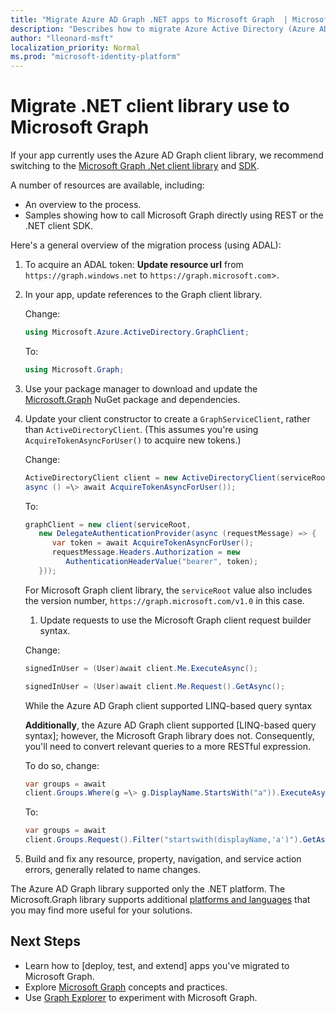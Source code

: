 ```yaml
---
title: "Migrate Azure AD Graph .NET apps to Microsoft Graph  | Microsoft Graph"
description: "Describes how to migrate Azure Active Directory (Azure AD) API apps to Microsoft Graph API."
author: "lleonard-msft"
localization_priority: Normal
ms.prod: "microsoft-identity-platform"
---
```


# Migrate .NET client library use to Microsoft Graph

If your app currently uses the Azure AD Graph client library, we recommend switching to the [Microsoft Graph .Net client
library](https://www.nuget.org/packages/Microsoft.Graph) and [SDK](https://github.com/microsoftgraph/msgraph-sdk-dotnet).

A number of resources are available, including:

- An overview to the process.
- Samples showing how to call Microsoft Graph directly using REST or the .NET client SDK.

Here's a general overview of the migration process (using ADAL):

1.  To acquire an ADAL token: **Update resource url** from `https://graph.windows.net` to `https://graph.microsoft.com`>.

2.  In your app, update references to the Graph client library.  

    Change:

    ``` csharp 
    using Microsoft.Azure.ActiveDirectory.GraphClient;
    ```

    To:

    ``` csharp
    using Microsoft.Graph;
    ```

3.  Use your package manager to download and update the [Microsoft.Graph](https://www.nuget.org/packages/Microsoft.Graph/) NuGet package and dependencies.

4.  Update your client constructor to create a `GraphServiceClient`, rather than `ActiveDirectoryClient`.  (This assumes you're using `AcquireTokenAsyncForUser()` to acquire new tokens.)

    Change:

    ``` csharp
    ActiveDirectoryClient client = new ActiveDirectoryClient(serviceRoot,
    async () =\> await AcquireTokenAsyncForUser());
    ```

    To:

    ``` csharp
    graphClient = new client(serviceRoot,
       new DelegateAuthenticationProvider(async (requestMessage) => {
          var token = await AcquireTokenAsyncForUser();
          requestMessage.Headers.Authorization = new
             AuthenticationHeaderValue("bearer", token);
       }));
    ```

    For Microsoft Graph client library, the `serviceRoot` value also includes the
version number, `https://graph.microsoft.com/v1.0` in this case.


    1.  Update requests to use the Microsoft Graph client request builder
    syntax. 

    Change:

    ``` csharp
    signedInUser = (User)await client.Me.ExecuteAsync();
    ```

    ``` csharp
    signedInUser = (User)await client.Me.Request().GetAsync();
    ```

    While the Azure AD Graph client supported LINQ-based query syntax

    **Additionally**, the Azure AD Graph client supported [LINQ-based query
    syntax]; however, the Microsoft Graph library does not.  Consequently, you'll need to convert relevant queries to a more RESTful expression.  

    To do so, change:

    ``` csharp
    var groups = await
    client.Groups.Where(g =\> g.DisplayName.StartsWith("a")).ExecuteAsync();
    ```

    To:

    ``` csharp
    var groups = await
    client.Groups.Request().Filter("startswith(displayName,'a')").GetAsync();
    ```

5.  Build and fix any resource, property, navigation, and service action errors, generally related to name changes.

The Azure AD Graph library supported only the .NET platform.  The Microsoft.Graph library supports additional [platforms and languages](https://developer.microsoft.com/graph/gallery/?filterBy=Samples,SDKs) that you may find more useful for your solutions.

## Next Steps

- Learn how to [deploy, test, and extend] apps you've migrated to Microsoft Graph.
- Explore [Microsoft Graph](/graph/overview) concepts and practices.
- Use [Graph Explorer](https://aka.ms/ge) to experiment with Microsoft Graph.

